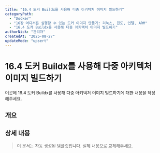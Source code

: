 ```yaml
---
title: "16.4 도커 Buildx를 사용해 다중 아키텍처 이미지 빌드하기"
categoryPath:
  - "Docker"
  - "16장 어디서든 실행할 수 있는 도커 이미지 만들기: 리눅스, 윈도, 인텔, ARM"
  - "16.4 도커 Buildx를 사용해 다중 아키텍처 이미지 빌드하기"
authorNick: "관리자"
createdAt: "2025-08-27"
updateMode: "upsert"
---
```


# 16.4 도커 Buildx를 사용해 다중 아키텍처 이미지 빌드하기

이곳에 16.4 도커 Buildx를 사용해 다중 아키텍처 이미지 빌드하기에 대한 내용을 작성해주세요.

## 개요

<!-- 내용을 작성해주세요 -->

## 상세 내용

<!-- 내용을 작성해주세요 -->

> 이 문서는 자동 생성된 템플릿입니다. 실제 내용으로 교체해주세요.
